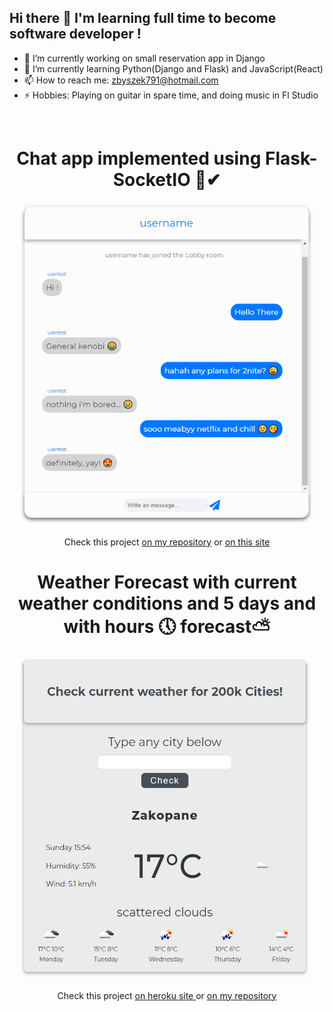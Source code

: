 ## Hi there 👋 I'm learning full time to become software developer !

<!--
**zbigniewstefaniuk/zbigniewstefaniuk** is a ✨ _special_ ✨ repository because its `README.md` (this file) appears on your GitHub profile.

Here are some ideas to get you started:

- 🔭 I’m currently working on ...
- 🌱 I’m currently learning ...
- 👯 I’m looking to collaborate on ...
- 🤔 I’m looking for help with ...
- 💬 Ask me about ...
- 📫 How to reach me: ...
- 😄 Pronouns: ...
- ⚡ Fun fact: ...
-->


- 🔭 I’m currently working on small reservation app in Django
- 🌱 I’m currently learning Python(Django and Flask) and JavaScript(React)
- 📫 How to reach me: zbyszek791@hotmail.com
- ⚡ Hobbies: Playing on guitar in spare time, and doing music in Fl Studio

<br />

<h1 align="center">
   Chat app implemented using Flask-SocketIO 💬✔
</h1>
  
<p align="center">
  <img width="470" height="518" src="https://github.com/zbigniewstefaniuk/zbigniewstefaniuk/blob/master/chat-screnn.png">
</p>

<p align="center">
Check this project <a href="https://github.com/zbigniewstefaniuk/web_app">on my repository</a> or <a href="http://zstefaniuk.pl/">on this site</a>
</p>

<h1 align="center">
   Weather Forecast with current weather conditions and 5 days and with hours 🕔 forecast⛅
</h1>

<p align="center">
  <img width="470" height="518" src="https://github.com/zbigniewstefaniuk/weather_api_widget/blob/master/static/images/weatherapp.png">
</p>

<p align="center">
Check this project <a href="https://weather-cloudy9-app.herokuapp.com/">on heroku site </a> or <a href="https://github.com/zbigniewstefaniuk/weather_api_widget">on my repository</a>
</p>
